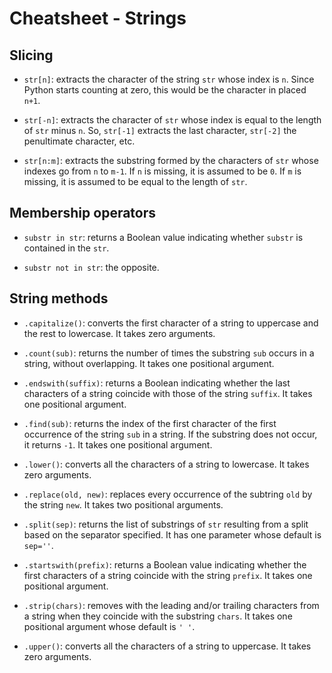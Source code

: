 # Cheatsheet - Strings

## Slicing

* `str[n]`: extracts the character of the string `str` whose index is `n`. Since Python starts counting at zero, this would be the character in placed `n+1`.

* `str[-n]`: extracts the character of `str` whose index is equal to the length of `str` minus `n`. So, `str[-1]` extracts the last character, `str[-2]` the penultimate character, etc.

* `str[n:m]`: extracts the substring formed by the characters of `str` whose indexes go from `n` to `m-1`. If `n` is missing, it is assumed to be `0`. If `m` is missing, it is assumed to be equal to the length of `str`.

## Membership operators

* `substr in str`: returns a Boolean value indicating whether `substr` is contained in the `str`.

* `substr not in str`: the opposite.

## String methods

* `.capitalize()`: converts the first character of a string to uppercase and the rest to lowercase. It takes zero arguments.

* `.count(sub)`: returns the number of times the substring `sub` occurs in a string, without overlapping. It takes one positional argument.

* `.endswith(suffix)`: returns a Boolean indicating whether the last characters of a string coincide with those of the string `suffix`. It takes one positional argument.

* `.find(sub)`: returns the index of the first character of the first occurrence of the string `sub` in a string. If the substring does not occur, it returns `-1`. It takes one positional argument.

* `.lower()`: converts all the characters of a string to lowercase. It takes zero arguments.

* `.replace(old, new)`: replaces every occurrence of the subtring `old` by the string `new`. It takes two positional arguments.

* `.split(sep)`: returns the list of substrings of `str` resulting from a split based on the separator specified. It has one parameter whose default is `sep=''`.

* `.startswith(prefix)`: returns a Boolean value indicating whether the first characters of a string coincide with the string `prefix`. It takes one positional argument.

* `.strip(chars)`: removes with the leading and/or trailing characters from a string when they coincide with the substring `chars`. It takes one positional argument whose default is `' '`.

* `.upper()`: converts all the characters of a string to uppercase. It takes zero arguments.
